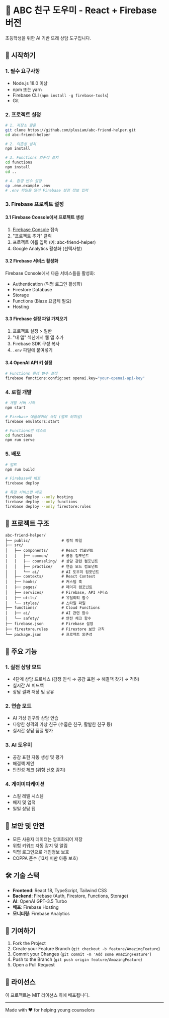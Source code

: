 # 🌈 ABC 친구 도우미 - React + Firebase 버전

초등학생을 위한 AI 기반 또래 상담 도구입니다.

## 🚀 시작하기

### 1. 필수 요구사항

- Node.js 18.0 이상
- npm 또는 yarn
- Firebase CLI (`npm install -g firebase-tools`)
- Git

### 2. 프로젝트 설정

```bash
# 1. 저장소 클론
git clone https://github.com/plusiam/abc-friend-helper.git
cd abc-friend-helper

# 2. 의존성 설치
npm install

# 3. Functions 의존성 설치
cd functions
npm install
cd ..

# 4. 환경 변수 설정
cp .env.example .env
# .env 파일을 열어 Firebase 설정 정보 입력
```

### 3. Firebase 프로젝트 설정

#### 3.1 Firebase Console에서 프로젝트 생성
1. [Firebase Console](https://console.firebase.google.com) 접속
2. "프로젝트 추가" 클릭
3. 프로젝트 이름 입력 (예: abc-friend-helper)
4. Google Analytics 활성화 (선택사항)

#### 3.2 Firebase 서비스 활성화
Firebase Console에서 다음 서비스들을 활성화:
- Authentication (익명 로그인 활성화)
- Firestore Database
- Storage
- Functions (Blaze 요금제 필요)
- Hosting

#### 3.3 Firebase 설정 파일 가져오기
1. 프로젝트 설정 > 일반
2. "내 앱" 섹션에서 웹 앱 추가
3. Firebase SDK 구성 복사
4. `.env` 파일에 붙여넣기

#### 3.4 OpenAI API 키 설정
```bash
# Functions 환경 변수 설정
firebase functions:config:set openai.key="your-openai-api-key"
```

### 4. 로컬 개발

```bash
# 개발 서버 시작
npm start

# Firebase 에뮬레이터 시작 (별도 터미널)
firebase emulators:start

# Functions만 테스트
cd functions
npm run serve
```

### 5. 배포

```bash
# 빌드
npm run build

# Firebase에 배포
firebase deploy

# 특정 서비스만 배포
firebase deploy --only hosting
firebase deploy --only functions
firebase deploy --only firestore:rules
```

## 📁 프로젝트 구조

```
abc-friend-helper/
├── public/              # 정적 파일
├── src/
│   ├── components/      # React 컴포넌트
│   │   ├── common/      # 공통 컴포넌트
│   │   ├── counseling/  # 상담 관련 컴포넌트
│   │   ├── practice/    # 연습 모드 컴포넌트
│   │   └── ai/          # AI 도우미 컴포넌트
│   ├── contexts/        # React Context
│   ├── hooks/           # 커스텀 훅
│   ├── pages/           # 페이지 컴포넌트
│   ├── services/        # Firebase, API 서비스
│   ├── utils/           # 유틸리티 함수
│   └── styles/          # 스타일 파일
├── functions/           # Cloud Functions
│   ├── ai/              # AI 관련 함수
│   └── safety/          # 안전 체크 함수
├── firebase.json        # Firebase 설정
├── firestore.rules      # Firestore 보안 규칙
└── package.json         # 프로젝트 의존성
```

## 🔧 주요 기능

### 1. 실전 상담 모드
- 4단계 상담 프로세스 (감정 인식 → 공감 표현 → 해결책 찾기 → 격려)
- 실시간 AI 피드백
- 상담 결과 저장 및 공유

### 2. 연습 모드
- AI 가상 친구와 상담 연습
- 다양한 성격의 가상 친구 (수줍은 친구, 활발한 친구 등)
- 실시간 상담 품질 평가

### 3. AI 도우미
- 공감 표현 자동 생성 및 평가
- 해결책 제안
- 안전성 체크 (위험 신호 감지)

### 4. 게이미피케이션
- 스킬 레벨 시스템
- 배지 및 업적
- 일일 상담 팁

## 🔐 보안 및 안전

- 모든 사용자 데이터는 암호화되어 저장
- 위험 키워드 자동 감지 및 알림
- 익명 로그인으로 개인정보 보호
- COPPA 준수 (13세 미만 아동 보호)

## 🛠️ 기술 스택

- **Frontend**: React 18, TypeScript, Tailwind CSS
- **Backend**: Firebase (Auth, Firestore, Functions, Storage)
- **AI**: OpenAI GPT-3.5 Turbo
- **배포**: Firebase Hosting
- **모니터링**: Firebase Analytics

## 🤝 기여하기

1. Fork the Project
2. Create your Feature Branch (`git checkout -b feature/AmazingFeature`)
3. Commit your Changes (`git commit -m 'Add some AmazingFeature'`)
4. Push to the Branch (`git push origin feature/AmazingFeature`)
5. Open a Pull Request

## 📄 라이선스

이 프로젝트는 MIT 라이선스 하에 배포됩니다.

---

Made with ❤️ for helping young counselors